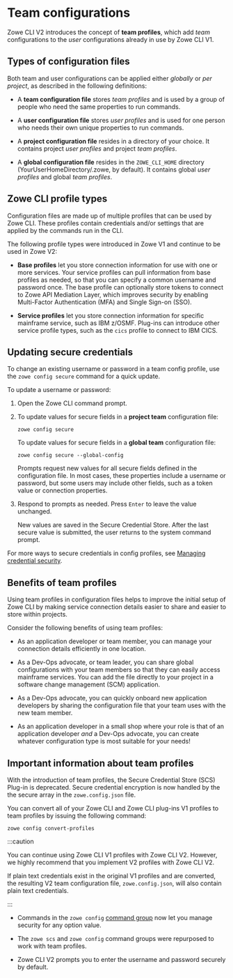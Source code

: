 # Team configurations

Zowe CLI V2 introduces the concept of **team profiles**, which add *team* configurations to the *user* configurations already in use by Zowe CLI V1.

## Types of configuration files

Both team and user configurations can be applied either *globally* or *per project*, as described in the following definitions:

- A **team configuration file** stores *team profiles* and is used by a group of people who need the same properties to run commands.

- A **user configuration file** stores *user profiles* and is used for one person who needs their own unique properties to run commands.

- A **project configuration file** resides in a directory of your choice. It contains project *user profiles* and project *team profiles*.

- A **global configuration file** resides in the `ZOWE_CLI_HOME` directory (YourUserHomeDirectory/.zowe, by default). It contains global *user profiles* and global *team profiles*.


## Zowe CLI profile types

Configuration files are made up of multiple profiles that can be used by Zowe CLI. These profiles contain credentials and/or settings that are applied by the commands run in the CLI.

The following profile types were introduced in Zowe V1 and continue to be used in Zowe V2:

- **Base profiles** let you store connection information for use with one or more services. Your service profiles can pull information from base profiles as needed, so that you can specify a common username and password once. The base profile can optionally store tokens to connect to Zowe API Mediation Layer, which improves security by enabling Multi-Factor Authentication (MFA) and Single Sign-on (SSO).

- **Service profiles** let you store connection information for specific mainframe service, such as IBM z/OSMF. Plug-ins can introduce other service profile types, such as the `cics` profile to connect to IBM CICS.

## Updating secure credentials

To change an existing username or password in a team config profile, use the `zowe config secure` command for a quick update.

To update a username or password:

1. Open the Zowe CLI command prompt.

2. To update values for secure fields in a **project team** configuration file:
    ```
    zowe config secure
    ``` 
    To update values for secure fields in a **global team** configuration file:
    ```
    zowe config secure --global-config
    ```
   Prompts request new values for all secure fields defined in the configuration file. In most cases, these properties include a username or password, but some users may include other fields, such as a token value or connection properties.

3. Respond to prompts as needed. Press `Enter` to leave the value unchanged.

    New values are saved in the Secure Credential Store. After the last secure value is submitted, the user returns to the system command prompt.

For more ways to secure credentials in config profiles, see [Managing credential security](../user-guide/cli-using-team-managing-credential-security).

## Benefits of team profiles

Using team profiles in configuration files helps to improve the initial setup of Zowe CLI by making service connection details easier to share and easier to store within projects.

Consider the following benefits of using team profiles:

- As an application developer or team member, you can manage your connection details efficiently in one location.

- As a Dev-Ops advocate, or team leader, you can share global configurations with your team members so that they can easily access mainframe services. You can add the file directly to your project in a software change management (SCM) application.

- As a Dev-Ops advocate, you can quickly onboard new application developers by sharing the configuration file that your team uses with the new team member.

- As an application developer in a small shop where your role is that of an application developer *and* a Dev-Ops advocate, you can create whatever configuration type is most suitable for your needs!  

## Important information about team profiles

With the introduction of team profiles, the Secure Credential Store (SCS) Plug-in is deprecated. Secure credential encryption is now handled by the the secure array in the `zowe.config.json` file.

You can convert all of your Zowe CLI and Zowe CLI plug-ins V1 profiles to team profiles by issuing the following command:

```
zowe config convert-profiles
```
:::caution

You can continue using Zowe CLI V1 profiles with Zowe CLI V2. However, we highly recommend that you implement V2 profiles with Zowe CLI V2.

 If plain text credentials exist in the original V1 profiles and are converted, the resulting V2 team configuration file, `zowe.config.json`, will also contain plain text credentials.
   
:::

- Commands in the `zowe config` [command group](../user-guide/cli-using-understanding-core-command-groups#config) now let you manage security for any option value.

- The `zowe scs` and `zowe config` command groups were repurposed to work with team profiles.

- Zowe CLI V2 prompts you to enter the username and password securely by default.